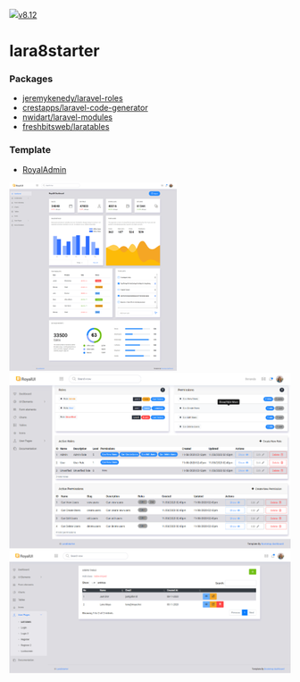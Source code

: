<p>
    <a href="https://laravel.com" target="_blank"><img src="https://raw.githubusercontent.com/laravel/art/master/logo-lockup/5%20SVG/2%20CMYK/1%20Full%20Color/laravel-logolockup-cmyk-red.svg" width="200">v8.12</a>
</p>

# lara8starter

### Packages
- [jeremykenedy/laravel-roles](https://github.com/jeremykenedy/laravel-roles/tree/v4.0.0)
- [crestapps/laravel-code-generator](https://github.com/CrestApps/laravel-code-generator/tree/v2.4.4)
- [nwidart/laravel-modules](https://github.com/nWidart/laravel-modules/tree/8.0.0)
- [freshbitsweb/laratables](https://github.com/freshbitsweb/laratables/tree/v2.4.0)

### Template
- [RoyalAdmin](https://github.com/BootstrapDash/RoyalUI-Free-Bootstrap-Admin-Template)
<p><img src="previews/preview.png" width="300"><img src="previews/preview3.png" width="550"><img src="previews/preview2.png" width="700"></p>
